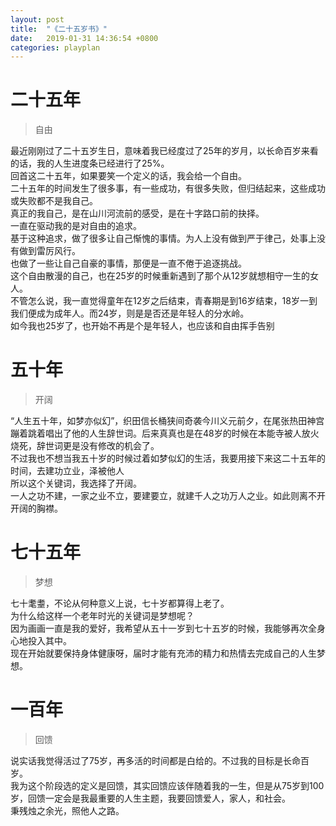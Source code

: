 ```yaml
---
layout: post
title:  "《二十五岁书》"
date:   2019-01-31 14:36:54 +0800
categories: playplan
---
```


# 二十五年
> 自由

最近刚刚过了二十五岁生日，意味着我已经度过了25年的岁月，以长命百岁来看的话，我的人生进度条已经进行了25%。      
回首这二十五年，如果要笑一个定义的话，我会给一个自由。       
二十五年的时间发生了很多事，有一些成功，有很多失败，但归结起来，这些成功或失败都不是我自己。      
真正的我自己，是在山川河流前的感受，是在十字路口前的抉择。      
一直在驱动我的是对自由的追求。       
基于这种追求，做了很多让自己惭愧的事情。为人上没有做到严于律己，处事上没有做到雷厉风行。     
也做了一些让自己自豪的事情，那便是一直不倦于追逐挑战。       
这个自由散漫的自己，也在25岁的时候重新遇到了那个从12岁就想相守一生的女人。      
不管怎么说，我一直觉得童年在12岁之后结束，青春期是到16岁结束，18岁一到我们便成为成年人。而24岁，则是是否还是年轻人的分水岭。     
如今我也25岁了，也开始不再是个是年轻人，也应该和自由挥手告别     

# 五十年
> 开阔

“人生五十年，如梦亦似幻”，织田信长桶狭间奇袭今川义元前夕，在尾张热田神宫蹦着跳着唱出了他的人生辞世词。后来真真也是在48岁的时候在本能寺被人放火烧死，辞世词更是没有修改的机会了。    
不过我也不想当我五十岁的时候过着如梦似幻的生活，我要用接下来这二十五年的时间，去建功立业，泽被他人      
所以这个关键词，我选择了开阔。       
一人之功不建，一家之业不立，要建要立，就建千人之功万人之业。如此则离不开开阔的胸襟。    


# 七十五年
> 梦想

七十耄耋，不论从何种意义上说，七十岁都算得上老了。  
为什么给这样一个老年时光的关键词是梦想呢？   
因为画画一直是我的爱好，我希望从五十一岁到七十五岁的时候，我能够再次全身心地投入其中。   
现在开始就要保持身体健康呀，届时才能有充沛的精力和热情去完成自己的人生梦想。

# 一百年
> 回馈

说实话我觉得活过了75岁，再多活的时间都是白给的。不过我的目标是长命百岁。   
我为这个阶段选的定义是回馈，其实回馈应该伴随着我的一生，但是从75岁到100岁，回馈一定会是我最重要的人生主题，我要回馈爱人，家人，和社会。     
秉残烛之余光，照他人之路。
